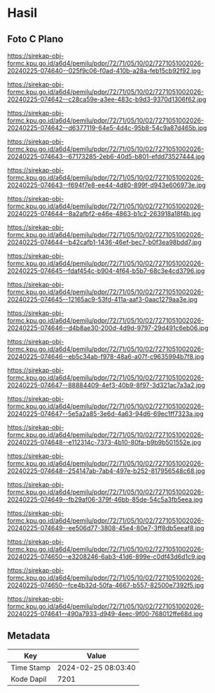 # Hasil

## Foto C Plano

https://sirekap-obj-formc.kpu.go.id/a6d4/pemilu/pdpr/72/71/05/10/02/7271051002026-20240225-074640--025f9c06-f0ad-410b-a28a-feb15cb92f92.jpg

https://sirekap-obj-formc.kpu.go.id/a6d4/pemilu/pdpr/72/71/05/10/02/7271051002026-20240225-074642--c28ca59e-a3ee-483c-b9d3-9370d1306f62.jpg

https://sirekap-obj-formc.kpu.go.id/a6d4/pemilu/pdpr/72/71/05/10/02/7271051002026-20240225-074642--d6377119-64e5-4d4c-95b8-54c9a87d465b.jpg

https://sirekap-obj-formc.kpu.go.id/a6d4/pemilu/pdpr/72/71/05/10/02/7271051002026-20240225-074643--67173285-2eb6-40d5-b801-efdd73527444.jpg

https://sirekap-obj-formc.kpu.go.id/a6d4/pemilu/pdpr/72/71/05/10/02/7271051002026-20240225-074643--f694f7e8-ee44-4d80-899f-d943e606973e.jpg

https://sirekap-obj-formc.kpu.go.id/a6d4/pemilu/pdpr/72/71/05/10/02/7271051002026-20240225-074644--8a2afbf2-e46e-4863-b1c2-263918a18f4b.jpg

https://sirekap-obj-formc.kpu.go.id/a6d4/pemilu/pdpr/72/71/05/10/02/7271051002026-20240225-074644--b42cafb1-1436-46ef-bec7-b0f3ea98bdd7.jpg

https://sirekap-obj-formc.kpu.go.id/a6d4/pemilu/pdpr/72/71/05/10/02/7271051002026-20240225-074645--fdaf454c-b904-4f64-b5b7-68c3e4cd3796.jpg

https://sirekap-obj-formc.kpu.go.id/a6d4/pemilu/pdpr/72/71/05/10/02/7271051002026-20240225-074645--12165ac9-53fd-411a-aaf3-0aac1279aa3e.jpg

https://sirekap-obj-formc.kpu.go.id/a6d4/pemilu/pdpr/72/71/05/10/02/7271051002026-20240225-074646--d4b8ae30-200d-4d9d-9797-29d491c6eb06.jpg

https://sirekap-obj-formc.kpu.go.id/a6d4/pemilu/pdpr/72/71/05/10/02/7271051002026-20240225-074646--eb5c34ab-f978-48a6-a07f-c9635994b7f8.jpg

https://sirekap-obj-formc.kpu.go.id/a6d4/pemilu/pdpr/72/71/05/10/02/7271051002026-20240225-074647--88884409-4ef3-40b9-8f97-3d321ac7a3a2.jpg

https://sirekap-obj-formc.kpu.go.id/a6d4/pemilu/pdpr/72/71/05/10/02/7271051002026-20240225-074647--5e5a2a85-3e6d-4a63-94d6-69ec1ff7323a.jpg

https://sirekap-obj-formc.kpu.go.id/a6d4/pemilu/pdpr/72/71/05/10/02/7271051002026-20240225-074648--e112314c-7373-4b10-80fa-b9b9b501552e.jpg

https://sirekap-obj-formc.kpu.go.id/a6d4/pemilu/pdpr/72/71/05/10/02/7271051002026-20240225-074648--254147ab-7ab4-497e-b252-817956548c68.jpg

https://sirekap-obj-formc.kpu.go.id/a6d4/pemilu/pdpr/72/71/05/10/02/7271051002026-20240225-074649--fb29af06-379f-46bb-85de-54c5a3fb5eea.jpg

https://sirekap-obj-formc.kpu.go.id/a6d4/pemilu/pdpr/72/71/05/10/02/7271051002026-20240225-074649--ee506d77-3808-45e4-80e7-3ff8db5eeaf8.jpg

https://sirekap-obj-formc.kpu.go.id/a6d4/pemilu/pdpr/72/71/05/10/02/7271051002026-20240225-074650--e3208246-6ab3-41d6-899e-c0df43d6d1c9.jpg

https://sirekap-obj-formc.kpu.go.id/a6d4/pemilu/pdpr/72/71/05/10/02/7271051002026-20240225-074650--fce4b32d-50fa-4667-b557-82500e7392f5.jpg

https://sirekap-obj-formc.kpu.go.id/a6d4/pemilu/pdpr/72/71/05/10/02/7271051002026-20240225-074641--490a7933-d949-4eec-9f00-768012ffe68d.jpg


## Metadata

| Key        | Value               |
| ---------- | ------------------- |
| Time Stamp | 2024-02-25 08:03:40 |
| Kode Dapil | 7201                |



